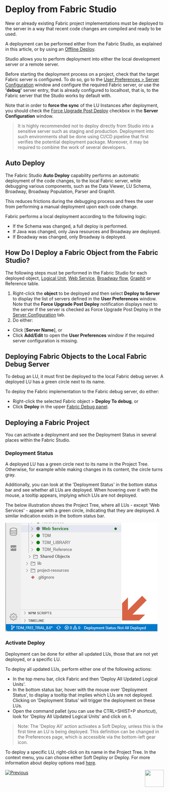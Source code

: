 # Deploy from Fabric Studio

New or already existing Fabric project implementations must be deployed to the server in a way that recent code changes are compiled and ready to be used.

A deployment can be performed either from the Fabric Studio, as explained in this article, or by using an [Offline Deploy](/articles/16_deploy_fabric/03_offline_deploy.md).

<studio>

Studio allows you to perform deployment into either the local development server or a remote server.

Before starting the deployment process on a project, check that the target Fabric server is configured. To do so, go to the [User Preferences > Server Configuration](/articles/04_fabric_studio/04_user_preferences.md#what-is-the-purpose-of-the-server-configuration-tab) window and configure the required Fabric server, or use the  **'debug'** server entry, that is already configured to localhost, that is, to the Fabric server that the Studio works by default with.

Note that in order to **force the sync** of the LU Instances after deployment, you should check the [Force Upgrade Post Deploy](/articles/14_sync_LU_instance/02_sync_modes.md#fabric-studio-server-configuration---force-upgrade-post-deploy-checkbox) checkbox in the **Server Configuration** window.

> It is highly recommended not to deploy directly from Studio into a sensitive server such as staging and production. Deployment into such environments shall be done using CI/CD pipeline that first verifies the potential deployment package. Moreover, it may be required to combine the work of several developers.

</studio>

## Auto Deploy

The Fabric Studio **Auto Deploy** capability performs an automatic deployment of the code changes, to the local Fabric server, while debugging various components, such as the Data Viewer, LU Schema, Broadway, Broadway  Population, Parser and GraphIt. 

This reduces frictions during the debugging process and frees the user from performing a manual deployment upon each code change.

Fabric performs a local deployment according to the following logic: 

- If the Schema was changed, a full deploy is performed.
- If Java was changed, only Java resources and Broadway are deployed.
- If Broadway was changed, only Broadway is deployed.

<studio>

## How Do I Deploy a Fabric Object from the Fabric Studio?  

The following steps must be performed in the Fabric Studio for each deployed object, [Logical Unit](/articles/03_logical_units/01_LU_overview.md), [Web Service](/articles/15_web_services_and_graphit/01_web_services_overview.md), [Broadway flow](/articles/19_Broadway/01_broadway_overview.md), [Graphit](/articles/15_web_services_and_graphit/17_Graphit/01_graphit_overview.md) or Reference table.

1. Right-click the **object** to be deployed and then select **Deploy to Server** to display the list of servers defined in the **User Preferences** window. Note that the **Force Upgrade Post Deploy** notification displays next to the server if the server is checked as Force Upgrade Post Deploy in the [Server Configuration](/articles/04_fabric_studio/04_user_preferences.md#what-is-the-purpose-of-the-server-configuration-tab) tab.
2. Do either:

  - Click [**Server Name**], or
  - Click **Add/Edit** to open the **User Preferences** window if the required server configuration is missing. 

## Deploying Fabric Objects to the Local Fabric Debug Server

To debug an LU, it must first be deployed to the local Fabric debug server. A deployed LU has a green circle next to its name.

To deploy the Fabric implementation to the Fabric debug server, do either:

- Right-click the selected Fabric object > **Deploy To debug**, or
- Click **Deploy** in the upper [Fabric Debug panel](/articles/04_fabric_studio/01_UI_components_and_menus.md#fabric-studio-debug-panel).

</studio>

<web>

## Deploying a Fabric Project  

You can activate a deployment and see the Deployment Status in several places within the Fabric Studio.

### Deployment Status

A deployed LU has a green circle next to its name in the Project Tree. Otherwise, for example while making changes in its content, the circle turns gray.

Additionally, you can look at the 'Deployment Status' in the bottom status bar and see whether all LUs are deployed. When hovering over it with the mouse, a tooltip appears, implying which LUs are not deployed.

The below illustration shows the Project Tree, where all LUs - except 'Web Services' - appear with a green circle, indicating that they are deployed. A similar indication exists in the bottom status bar.

![](images/16_2_web_deploy_status_bar.png)

### Activate Deploy

Deployment can be done for either all updated LUs, those that are not yet deployed, or a specific LU.

To deploy all updated LUs, perform either one of the following actions:

* In the top menu bar, click Fabric and then 'Deploy All Updated Logical Units'.
* In the bottom status bar, hover with the mouse over 'Deployment Status', to display a tooltip that implies which LUs are not deployed. Clicking on 'Deployment Status' will trigger the deployment on these LUs.
* Open the command pallet (you can use the CTRL+SHIST+P shortcut), look for 'Deploy All Updated Logical Units' and click on it.

> Note: The 'Deploy All' action activates a Soft Deploy, unless this is the first time an LU is being deployed. This definition can be changed in the Preferences page, which is accessible via the bottom-left gear icon.



To deploy a specific LU, right-click on its name in the Project Tree. In the context menu, you can choose either Soft Deploy or Deploy. For more information about deploy options read [here](/articles/16_deploy_fabric/01_deploy_Fabric_project.md).

</web>

[![Previous](/articles/images/Previous.png)](/articles/16_deploy_fabric/01_deploy_Fabric_project.md)[<img align="right" width="60" height="54" src="/articles/images/Next.png">](/articles/16_deploy_fabric/03_offline_deploy.md)
